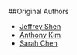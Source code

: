 ##Original Authors
- [Jeffrey Shen](https://github.com/jeffreyshen19)
- [Anthony Kim](https://github.com/createandbuild)
- [Sarah Chen](https://github.com/sarahlc888)
